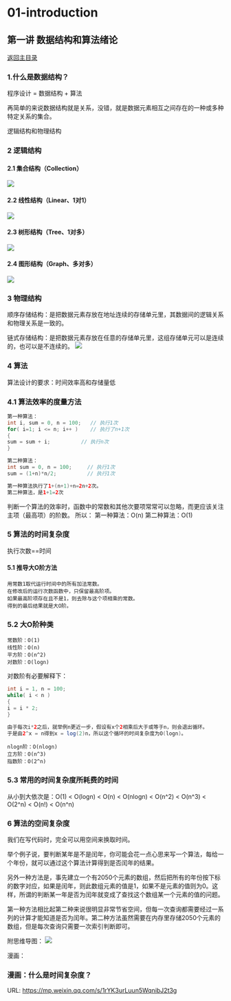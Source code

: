 # 01-introduction

## 第一讲 数据结构和算法绪论
[返回主目录](../README.md)

### 1.什么是数据结构？
程序设计 = 数据结构 + 算法

再简单的来说数据结构就是关系，没错，就是数据元素相互之间存在的一种或多种特定关系的集合。

逻辑结构和物理结构

### 2 逻辑结构
#### 2.1 集合结构（Collection）
![](src/main/resources/images/01-Collection.png)
#### 2.2 线性结构（Linear、1对1）
![](src/main/resources/images/01-Linear.png)
#### 2.3 树形结构（Tree、1对多）
![](src/main/resources/images/01-Tree.png)
#### 2.4 图形结构（Graph、多对多）
![](src/main/resources/images/01-Graph.png)

### 3 物理结构
顺序存储结构：是把数据元素存放在地址连续的存储单元里，其数据间的逻辑关系和物理关系是一致的。

链式存储结构：是把数据元素存放在任意的存储单元里，这组存储单元可以是连续的，也可以是不连续的。
![](src/main/resources/images/01-Chain.png)

### 4 算法
算法设计的要求：时间效率高和存储量低

### 4.1 算法效率的度量方法
```java
第一种算法：
int i, sum = 0, n = 100;   // 执行1次
for( i=1; i <= n; i++ )    // 执行了n+1次
{
sum = sum + i;          // 执行n次
}

第二种算法：
int sum = 0, n = 100;     // 执行1次
sum = (1+n)*n/2;          // 执行1次

第一种算法执行了1+(n+1)+n=2n+2次。
第二种算法，是1+1=2次


```
判断一个算法的效率时，函数中的常数和其他次要项常常可以忽略，而更应该关注主项（最高项）的阶数。
所以：
第一种算法：O(n)
第二种算法：O(1)

### 5 算法的时间复杂度
执行次数==时间

#### 5.1 推导大O阶方法
    用常数1取代运行时间中的所有加法常数。
    在修改后的运行次数函数中，只保留最高阶项。
    如果最高阶项存在且不是1，则去除与这个项相乘的常数。
    得到的最后结果就是大O阶。

### 5.2 大O阶种类
    常数阶：O(1)
    线性阶：O(n)
    平方阶：O(n^2)
    对数阶：O(logn)
对数阶有必要解释下：
```java
int i = 1, n = 100;
while( i < n )
{
i = i * 2;
}

由于每次i*2之后，就举例n更近一步，假设有x个2相乘后大于或等于n，则会退出循环。
于是由2^x = n得到x = log(2)n，所以这个循环的时间复杂度为O(logn)。

```
    nlogn阶：O(nlogn)
    立方阶：O(n^3)
    指数阶：O(2^n)

### 5.3 常用的时间复杂度所耗费的时间
从小到大依次是：O(1) < O(logn) < O(n) < O(nlogn) < O(n^2) < O(n^3) < O(2^n) < O(n!) < O(n^n)

### 6 算法的空间复杂度

我们在写代码时，完全可以用空间来换取时间。

举个例子说，要判断某年是不是闰年，你可能会花一点心思来写一个算法，每给一个年份，就可以通过这个算法计算得到是否闰年的结果。

另外一种方法是，事先建立一个有2050个元素的数组，然后把所有的年份按下标的数字对应，如果是闰年，则此数组元素的值是1，如果不是元素的值则为0。这样，所谓的判断某一年是否为闰年就变成了查找这个数组某一个元素的值的问题。

第一种方法相比起第二种来说很明显非常节省空间，但每一次查询都需要经过一系列的计算才能知道是否为闰年。第二种方法虽然需要在内存里存储2050个元素的数组，但是每次查询只需要一次索引判断即可。

附思维导图：
![](src/main/resources/xmind/01-introduction.png)

漫画：
### 漫画：什么是时间复杂度？
URL:  https://mp.weixin.qq.com/s/1rYK3urLuun5WqnibJ2t3g









